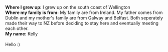 **Where I grew up:** I grew up on the south coast of Wellington\
**Where my family is from:** My family are from Ireland. My father comes from Dublin and my mother's family are from Galway and Belfast. Both seperately made their way to NZ before deciding to stay here and eventually meeting each other.\
**My name:** Kelly\
\
Hello :)

